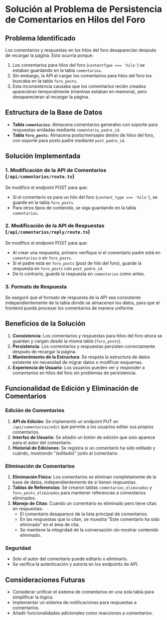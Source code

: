# Solución al Problema de Persistencia de Comentarios en Hilos del Foro

## Problema Identificado

Los comentarios y respuestas en los hilos del foro desaparecían después de recargar la página. Esto ocurría porque:

1. Los comentarios para hilos del foro (`contentType === 'hilo'`) se estaban guardando en la tabla `comentarios`.
2. Sin embargo, la API al cargar los comentarios para hilos del foro los buscaba en la tabla `foro_posts`.
3. Esta inconsistencia causaba que los comentarios recién creados aparecieran temporalmente (mientras estaban en memoria), pero desaparecieran al recargar la página.

## Estructura de la Base de Datos

- **Tabla `comentarios`**: Almacena comentarios generales con soporte para respuestas anidadas mediante `comentario_padre_id`.
- **Tabla `foro_posts`**: Almacena posts/mensajes dentro de hilos del foro, con soporte para posts padre mediante `post_padre_id`.

## Solución Implementada

### 1. Modificación de la API de Comentarios (`/api/comentarios/route.ts`)

Se modificó el endpoint POST para que:
- Si el comentario es para un hilo del foro (`content_type === 'hilo'`), se guarde en la tabla `foro_posts`.
- Para otros tipos de contenido, se siga guardando en la tabla `comentarios`.

### 2. Modificación de la API de Respuestas (`/api/comentarios/reply/route.ts`)

Se modificó el endpoint POST para que:
- Al crear una respuesta, primero verifique si el comentario padre está en `comentarios` o en `foro_posts`.
- Si el padre está en `foro_posts` (post de hilo del foro), guarde la respuesta en `foro_posts` con `post_padre_id`.
- De lo contrario, guarde la respuesta en `comentarios` como antes.

### 3. Formato de Respuesta

Se aseguró que el formato de respuesta de la API sea consistente independientemente de la tabla donde se almacenen los datos, para que el frontend pueda procesar los comentarios de manera uniforme.

## Beneficios de la Solución

1. **Consistencia**: Los comentarios y respuestas para hilos del foro ahora se guardan y cargan desde la misma tabla (`foro_posts`).
2. **Persistencia**: Los comentarios y respuestas persisten correctamente después de recargar la página.
3. **Mantenimiento de la Estructura**: Se respeta la estructura de datos existente sin necesidad de migrar datos o modificar esquemas.
4. **Experiencia de Usuario**: Los usuarios pueden ver y responder a comentarios en hilos del foro sin problemas de persistencia.

## Funcionalidad de Edición y Eliminación de Comentarios

### Edición de Comentarios

1. **API de Edición**: Se implementó un endpoint PUT en `/api/comentarios/edit` que permite a los usuarios editar sus propios comentarios.
2. **Interfaz de Usuario**: Se añadió un botón de edición que solo aparece para el autor del comentario.
3. **Historial de Ediciones**: Se registra si un comentario ha sido editado y cuándo, mostrando "(editado)" junto al comentario.

### Eliminación de Comentarios

1. **Eliminación Física**: Los comentarios se eliminan completamente de la base de datos, independientemente de si tienen respuestas.
2. **Tablas de Referencias**: Se crearon tablas `comentarios_eliminados` y `foro_posts_eliminados` para mantener referencias a comentarios eliminados.
3. **Manejo de Citas**: Cuando un comentario es eliminado pero tiene citas en respuestas:
   - El comentario desaparece de la lista principal de comentarios.
   - En las respuestas que lo citan, se muestra "Este comentario ha sido eliminado" en el área de cita.
   - Se mantiene la integridad de la conversación sin mostrar contenido eliminado.

### Seguridad

- Solo el autor del comentario puede editarlo o eliminarlo.
- Se verifica la autenticación y autoría en los endpoints de API.

## Consideraciones Futuras

- Considerar unificar el sistema de comentarios en una sola tabla para simplificar la lógica.
- Implementar un sistema de notificaciones para respuestas a comentarios.
- Añadir funcionalidades adicionales como reacciones a comentarios.
